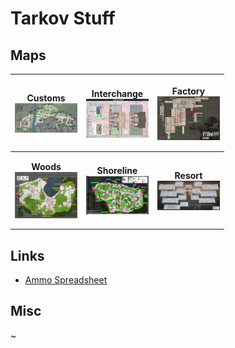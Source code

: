 # Tarkov Stuff

## Maps
| <p align="center">Customs<br /><img src="images/Customs.jpg?raw=true" width="100" align="center"></p> | <p align="center">Interchange<br /><img src="images/Interchange.jpg?raw=true" width="100" align="center"></p> | <p align="center">Factory<br /><img src="images/Factory.jpg" width="100" align="center"></p> | 
| ---------- |  ---------- |  ---------- |
| <p align="center">**Woods**<br /><img src="images/Woods.jpg?raw=true" width="100" align="center"></p> | <p align="center">**Shoreline**<br /><img src="images/Shoreline.jpg?raw=true" width="100" align="center"></p> | <p align="center">**Resort**<br /><img src="images/Resort.jpg" width="100" align="center"></p> |

## Links

* [Ammo Spreadsheet](https://docs.google.com/spreadsheets/d/1-q1Yiof1FfGBlIoudl799BFyx_fMYEGt-TP2Itci4z0/)

## Misc
~[](images/QuestItems.jpg)